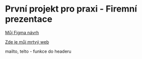 # První projekt pro praxi - Firemní prezentace

[Můj Figma návrh](https://www.figma.com/file/ochsljgUrLV8H0E2xkymst/L3---4P-projekt-(Copy)?node-id=0%3A1&t=mM9WUoCjtJvycnAP-1)

[Zde je můj mrtvý web](https://pslib-cz.github.io/2022l3web-pppp-TomasMachalka/)

mailto, telto - funkce do headeru